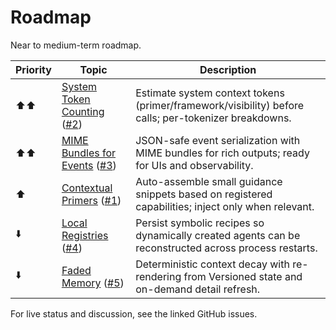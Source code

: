 # Roadmap

Near to medium-term roadmap.

| Priority |   Topic   | Description |
|----------|-----------|-------------|
| ⬆️⬆️ | [System Token Counting](token_counting.md) ([#2](https://github.com/ashenfad/agex/issues/2)) | Estimate system context tokens (primer/framework/visibility) before calls; per-tokenizer breakdowns. |
| ⬆️⬆️ | [MIME Bundles for Events](mime_bundles.md) ([#3](https://github.com/ashenfad/agex/issues/3)) | JSON-safe event serialization with MIME bundles for rich outputs; ready for UIs and observability. |
| ⬆️ |  [Contextual Primers](primers.md) ([#1](https://github.com/ashenfad/agex/issues/1)) | Auto-assemble small guidance snippets based on registered capabilities; inject only when relevant. |
| ⬇️ | [Local Registries](local_registries.md) ([#4](https://github.com/ashenfad/agex/issues/4)) | Persist symbolic recipes so dynamically created agents can be reconstructed across process restarts. |
| ⬇️ | [Faded Memory](faded_memory.md) ([#5](https://github.com/ashenfad/agex/issues/5)) | Deterministic context decay with re-rendering from Versioned state and on-demand detail refresh. |

For live status and discussion, see the linked GitHub issues.
